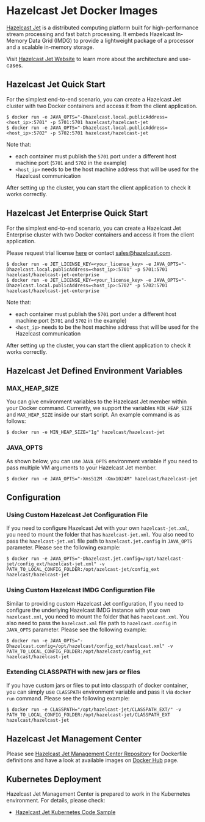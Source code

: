# Hazelcast Jet Docker Images

[Hazelcast Jet](http://jet.hazelcast.org) is a distributed computing
platform built for high-performance stream processing and fast batch
processing. It embeds Hazelcast In-Memory Data Grid (IMDG) to provide
a lightweight package of a processor and a scalable in-memory storage.

Visit [Hazelcast Jet Website](http://jet.hazelcast.org) to learn more
about the architecture and use-cases.

## Hazelcast Jet Quick Start

For the simplest end-to-end scenario, you can create a Hazelcast Jet cluster with two Docker containers and access it from the client application.

```
$ docker run -e JAVA_OPTS="-Dhazelcast.local.publicAddress=<host_ip>:5701" -p 5701:5701 hazelcast/hazelcast-jet
$ docker run -e JAVA_OPTS="-Dhazelcast.local.publicAddress=<host_ip>:5702" -p 5702:5701 hazelcast/hazelcast-jet
```

Note that:
* each container must publish the `5701` port under a different host machine port (`5701` and `5702` in the example)
* `<host_ip>` needs to be the host machine address that will be used for the Hazelcast communication

After setting up the cluster, you can start the client application to check it works correctly.

## Hazelcast Jet Enterprise Quick Start

For the simplest end-to-end scenario, you can create a Hazelcast Jet Enterprise cluster with two Docker containers and access it from the client application.

Please request trial license [here](https://hazelcast.com/hazelcast-enterprise-download/) or contact sales@hazelcast.com.


```
$ docker run -e JET_LICENSE_KEY=<your_license_key> -e JAVA_OPTS="-Dhazelcast.local.publicAddress=<host_ip>:5701" -p 5701:5701 hazelcast/hazelcast-jet-enterprise
$ docker run -e JET_LICENSE_KEY=<your_license_key> -e JAVA_OPTS="-Dhazelcast.local.publicAddress=<host_ip>:5702" -p 5702:5701 hazelcast/hazelcast-jet-enterprise
```

Note that:
* each container must publish the `5701` port under a different host machine port (`5701` and `5702` in the example)
* `<host_ip>` needs to be the host machine address that will be used for the Hazelcast communication

After setting up the cluster, you can start the client application to check it works correctly.

## Hazelcast Jet Defined Environment Variables

### MAX_HEAP_SIZE

You can give environment variables to the Hazelcast Jet member within your Docker command. Currently, we support the variables  `MIN_HEAP_SIZE` and `MAX_HEAP_SIZE` inside our start script. An example command is as follows:

```
$ docker run -e MIN_HEAP_SIZE="1g" hazelcast/hazelcast-jet
```

### JAVA_OPTS

As shown below, you can use `JAVA_OPTS` environment variable if you need to pass multiple VM arguments to your Hazelcast Jet member.

```
$ docker run -e JAVA_OPTS="-Xms512M -Xmx1024M" hazelcast/hazelcast-jet
```

## Configuration

### Using Custom Hazelcast Jet Configuration File

If you need to configure Hazelcast Jet with your own `hazelcast-jet.xml`, you need to mount the folder that has `hazelcast-jet.xml`. You also need to pass the `hazelcast-jet.xml` file path to `hazelcast.jet.config` in `JAVA_OPTS` parameter. Please see the following example:

```
$ docker run -e JAVA_OPTS="-Dhazelcast.jet.config=/opt/hazelcast-jet/config_ext/hazelcast-jet.xml" -v PATH_TO_LOCAL_CONFIG_FOLDER:/opt/azelcast-jet/config_ext hazelcast/hazelcast-jet
```

### Using Custom Hazelcast IMDG Configuration File

Similar to providing custom Hazelcast Jet configuration, If you need to configure the underlying Hazelcast IMDG instance with your own `hazelcast.xml`, you need to mount the folder that has `hazelcast.xml`. You also need to pass the `hazelcast.xml` file path to `hazelcast.config` in `JAVA_OPTS` parameter. Please see the following example:

```
$ docker run -e JAVA_OPTS="-Dhazelcast.config=/opt/hazelcast/config_ext/hazelcast.xml" -v PATH_TO_LOCAL_CONFIG_FOLDER:/opt/hazelcast/config_ext hazelcast/hazelcast-jet
```


### Extending CLASSPATH with new jars or files

If you have custom jars or files to put into classpath of docker container, you can simply use `CLASSPATH` environment variable and pass it via `docker run` command. Please see the following example:

```
$ docker run -e CLASSPATH="/opt/hazelcast-jet/CLASSPATH_EXT/" -v PATH_TO_LOCAL_CONFIG_FOLDER:/opt/hazelcast-jet/CLASSPATH_EXT hazelcast/hazelcast-jet
```

## Hazelcast Jet Management Center

Please see [Hazelcast Jet Management Center Repository](https://github.com/hazelcast/hazelcast-jet-management-center-docker) for Dockerfile definitions and have a look at available images on [Docker Hub](https://store.docker.com/community/images/hazelcast/hazelcast-jet-management-center) page.


## Kubernetes Deployment

Hazelcast Jet Management Center is prepared to work in the Kubernetes environment. For details, please check:

* [Hazelcast Jet Kubernetes Code Sample](https://github.com/hazelcast/hazelcast-jet-code-samples/)